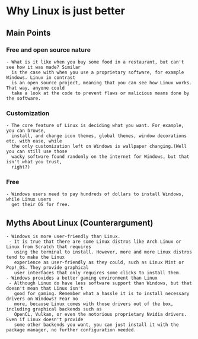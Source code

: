 # Why Linux is just better
## Main Points
### Free and open source nature
	- What is it like when you buy some food in a restaurant, but can't see how it was made? Similar
      is the case with when you use a proprietary software, for example Windows. Linux in contrast
      is an open source project, meaning that you can see how Linux works. That way, anyone could
      take a look at the code to prevent flaws or malicious means done by the software.
### Customization
	- The core feature of Linux is deciding what you want. For example, you can browse,
	  install, and change icon themes, global themes, window decorations etc. with ease, while
	  the only customization left on Windows is wallpaper changing.(Well you can still use those
	  wacky software found randomly on the internet for Windows, but that isn't what you trust,
	  right?)
### Free
	- Windows users need to pay hundreds of dollars to install Windows, while Linux users
	  get their OS for free.
## Myths About Linux (Counterargument)
    - Windows is more user-friendly than Linux.
     - It is true that there are some Linux distros like Arch Linux or Linux from Scratch that requires
       using the terminal to install. However, more and more Linux distros tend to make the Linux
       experience as user-friendly as they could, such as Linux Mint or Pop!_OS. They provide graphical
       user interfaces that only requires some clicks to install them.
    - Windows provides a better gaming environment than Linux
     - Although Linux do have less software support than Windows, but that doesn't mean that Linux isn't
       good for gaming. Remember what a hassle it is to install necessary drivers on Windows? Fear no
       more, because Linux comes with those drivers out of the box, including graphical backends such as
       OpenCL, Vulkan, or even the notorious proprietary Nvidia drivers. Even if Linux doesn't provide
       some other backends you want, you can just install it with the package manager, no further configuration needed.

